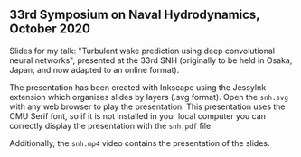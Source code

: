 
## 33rd Symposium on Naval Hydrodynamics, October 2020

Slides for my talk: "Turbulent wake prediction using deep convolutional neural networks", presented at the 33rd SNH (originally to be held in Osaka, Japan, and now adapted to an online format).

The presentation has been created with Inkscape using the JessyInk extension which organises slides by layers (.svg format). Open the `snh.svg` with any web browser to play the presentation. This presentation uses the CMU Serif font, so if it is not installed in your local computer you can correctly display the presentation with the `snh.pdf` file.

Additionally, the `snh.mp4` video contains the presentation of the slides.